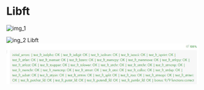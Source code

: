 # Libft
![img_1](https://raw.githubusercontent.com/tarikyavas91/Libft/master/Libft/img_1.JPG)

![ing_2](https://raw.githubusercontent.com/tarikyavas91/Libft/master/Libft/img_2.jpg)
Libft
![ing_2](Libft/img_2.jpg)
